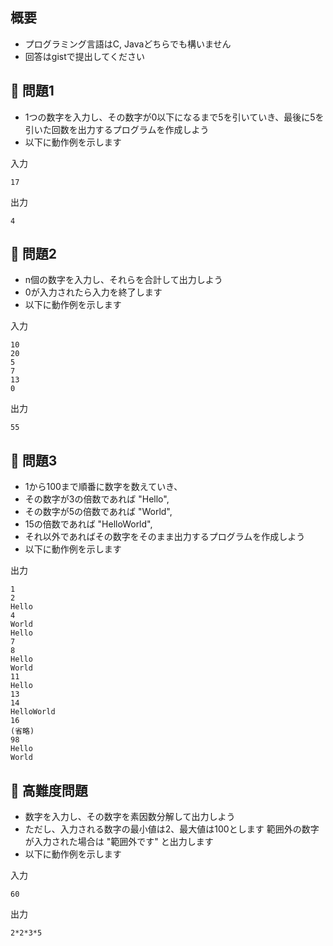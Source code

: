 ## 概要

- プログラミング言語はC, Javaどちらでも構いません
- 回答はgistで提出してください

## :turtle: 問題1

- 1つの数字を入力し、その数字が0以下になるまで5を引いていき、最後に5を引いた回数を出力するプログラムを作成しよう
- 以下に動作例を示します

入力

```
17
```

出力

```
4
```

## :dog: 問題2

- n個の数字を入力し、それらを合計して出力しよう
- 0が入力されたら入力を終了します
- 以下に動作例を示します

入力

```
10
20
5
7
13
0
```

出力

```
55
```

## :bear: 問題3

- 1から100まで順番に数字を数えていき、
- その数字が3の倍数であれば "Hello",
- その数字が5の倍数であれば "World",
- 15の倍数であれば "HelloWorld",
- それ以外であればその数字をそのまま出力するプログラムを作成しよう
- 以下に動作例を示します

出力

```
1
2
Hello
4
World
Hello
7
8
Hello
World
11
Hello
13
14
HelloWorld
16
(省略)
98
Hello
World
```

## :whale: 高難度問題

- 数字を入力し、その数字を素因数分解して出力しよう
- ただし、入力される数字の最小値は2、最大値は100とします 範囲外の数字が入力された場合は "範囲外です" と出力します
- 以下に動作例を示します

入力

```
60
```

出力

```
2*2*3*5
```
